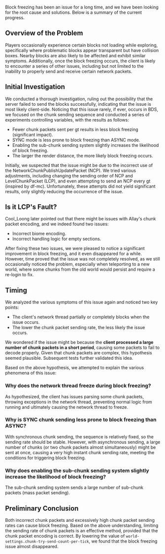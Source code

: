 Block freezing has been an issue for a long time, and we have been looking for the root cause and solutions. Below is a
summary of the current progress.

## Overview of the Problem

Players occasionally experience certain blocks not loading while exploring, specifically where problematic blocks appear
transparent but have collision boxes. Nearby blocks are also likely to be affected and exhibit similar symptoms.
Additionally, once the block freezing occurs, the client is likely to encounter a series of other issues, including but
not limited to the inability to properly send and receive certain network packets.

## Initial Investigation

We conducted a thorough investigation, ruling out the possibility that the server failed to send the blocks
successfully, indicating that the issue is most likely client-side. Noticing that this issue rarely, if ever, occurs in
BDS, we focused on the chunk sending sequence and conducted a series of experiments controlling variables, with the
results as follows:

- Fewer chunk packets sent per gt results in less block freezing (significant impact).
- SYNC mode is less prone to block freezing than ASYNC mode.
- Enabling the sub-chunk sending system slightly increases the likelihood of block freezing.
- The larger the render distance, the more likely block freezing occurs.

Initially, we suspected that the issue might be due to the incorrect use of the NetworkChunkPublishUpdatePacket (NCP).
We tried various adjustments, including changing the sending order of NCP and LevelChunkPacket (LCP), and even
attempting to send an NCP every gt (inspired by df-mc). Unfortunately, these attempts did not yield significant results,
only slightly reducing the occurrence of the issue.

## Is it LCP's Fault?

Cool_Loong later pointed out that there might be issues with Allay's chunk packet encoding, and we indeed found two
issues:

- Incorrect biome encoding.
- Incorrect handling logic for empty sections.

After fixing these two issues, we were pleased to notice a significant improvement in block freezing, and it even
disappeared for a while. However, time proved that the issue was not completely resolved, as we still occasionally
noticed the problem, especially when teleporting to a new world, where some chunks from the old world would persist and
require a re-login to fix.

## Timing

We analyzed the various symptoms of this issue again and noticed two key points:

- The client's network thread partially or completely blocks when the issue occurs.
- The lower the chunk packet sending rate, the less likely the issue occurs.

We wondered if the issue might be because the **client processed a large number of chunk packets in a short period**,
causing some packets to fail to decode properly. Given that chunk packets are complex, this hypothesis seemed plausible.
Subsequent tests further validated this idea.

Based on the above hypothesis, we attempted to explain the various phenomena of this issue:

### Why does the network thread freeze during block freezing?

As hypothesized, the client has issues parsing some chunk packets, throwing exceptions in the network thread, preventing
normal logic from running and ultimately causing the network thread to freeze.

### Why is SYNC chunk sending less prone to block freezing than ASYNC?

With synchronous chunk sending, the sequence is relatively fixed, so the sending rate should be stable. However, with
asynchronous sending, a large number of chunks (or two chunk packets almost simultaneously) might be sent at once,
causing a very high instant chunk sending rate, meeting the conditions for triggering block freezing.

### Why does enabling the sub-chunk sending system slightly increase the likelihood of block freezing?

The sub-chunk sending system sends a large number of sub-chunk packets (mass packet sending).

## Preliminary Conclusion

Both incorrect chunk packets and excessively high chunk packet sending rates can cause block freezing. Based on the
above understanding, limiting the sending rate of chunk packets is an effective method, provided that the chunk packet
encoding is correct. By lowering the value of `world-settings.chunk-try-send-count-per-tick`, we found that the block
freezing issue almost disappeared.
